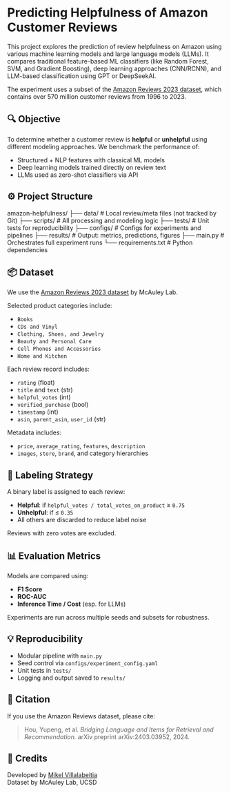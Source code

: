 # Predicting Helpfulness of Amazon Customer Reviews

This project explores the prediction of review helpfulness on Amazon using various machine learning models and large language models (LLMs). It compares traditional feature-based ML classifiers (like Random Forest, SVM, and Gradient Boosting), deep learning approaches (CNN/RCNN), and LLM-based classification using GPT or DeepSeekAI.

The experiment uses a subset of the [Amazon Reviews 2023 dataset](https://huggingface.co/datasets/McAuley-Lab/Amazon-Reviews-2023), which contains over 570 million customer reviews from 1996 to 2023.

## 🔍 Objective

To determine whether a customer review is **helpful** or **unhelpful** using different modeling approaches. We benchmark the performance of:

- Structured + NLP features with classical ML models
- Deep learning models trained directly on review text
- LLMs used as zero-shot classifiers via API

## ⚙️ Project Structure
amazon-helpfulness/
├── data/                 # Local review/meta files (not tracked by Git)
├── scripts/              # All processing and modeling logic
├── tests/                # Unit tests for reproducibility
├── configs/              # Configs for experiments and pipelines
├── results/              # Output: metrics, predictions, figures
├── main.py               # Orchestrates full experiment runs
└── requirements.txt      # Python dependencies

## 📦 Dataset

We use the [Amazon Reviews 2023 dataset](https://github.com/hyp1231/AmazonReviews2023) by McAuley Lab.

Selected product categories include:

- `Books`
- `CDs and Vinyl`
- `Clothing, Shoes, and Jewelry`
- `Beauty and Personal Care`
- `Cell Phones and Accessories`
- `Home and Kitchen`

Each review record includes:

- `rating` (float)
- `title` and `text` (str)
- `helpful_votes` (int)
- `verified_purchase` (bool)
- `timestamp` (int)
- `asin`, `parent_asin`, `user_id` (str)

Metadata includes:

- `price`, `average_rating`, `features`, `description`
- `images`, `store`, `brand`, and category hierarchies

## 🧪 Labeling Strategy

A binary label is assigned to each review:

- **Helpful**: if `helpful_votes / total_votes_on_product` ≥ `0.75`
- **Unhelpful**: if ≤ `0.35`
- All others are discarded to reduce label noise

Reviews with zero votes are excluded.

## 📊 Evaluation Metrics

Models are compared using:

- **F1 Score**
- **ROC-AUC**
- **Inference Time / Cost** (esp. for LLMs)

Experiments are run across multiple seeds and subsets for robustness.

## 💡 Reproducibility

- Modular pipeline with `main.py`
- Seed control via `configs/experiment_config.yaml`
- Unit tests in `tests/`
- Logging and output saved to `results/`

## 📄 Citation

If you use the Amazon Reviews dataset, please cite:

> Hou, Yupeng, et al. *Bridging Language and Items for Retrieval and Recommendation.* arXiv preprint arXiv:2403.03952, 2024.

## 🧠 Credits

Developed by [Mikel Villalabeitia](https://github.com/Mikelvillaf)  
Dataset by McAuley Lab, UCSD